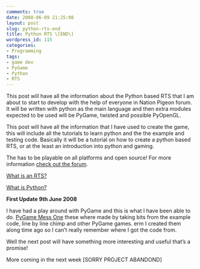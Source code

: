 ```yaml
---
comments: true
date: 2008-06-09 21:25:08
layout: post
slug: python-rts-end
title: Python RTS \[END\]
wordpress_id: 115
categories:
- Programming
tags:
- game dev
- PyGame
- Python
- RTS
---
```


This post will have all the information about the Python based RTS that I am about to start to develop with the help of everyone in Nation Pigeon forum. It will be written with python as the main language and then extra modules expected to be used will be PyGame, twisted and possible PyOpenGL.

This post will have all the information that I have used to create the game, this will include all the tutorials to learn python and the the example and testing code. Basically it will be a tutorial on how to create a python based RTS, or at the least an introduction into python and gaming.

The has to be playable on all platforms and open source! For more information [check out the forum](../../forum/index.php/board,9.0.html).

[What is an RTS?](http://en.wikipedia.org/wiki/Real-time_strategy)

[What is Python?](http://www.python.org/)

**First Update 9th June 2008**

I have had a play around with PyGame and this is what I have been able to do. [PyGame Mess One](../wp-content/uploads/2008/06/pygame-mess.zip) these where made by taking bits from the example code, line by line chimp and other PyGame games. erm I created them along time ago so I can’t really remember where I got the code from.

Well the next post will have something more interesting and useful that’s a promise!

More coming in the next week \[SORRY PROJECT ABANDOND\]

